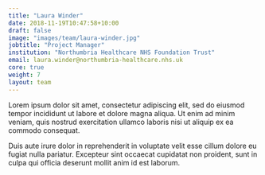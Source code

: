 ```yaml
---
title: "Laura Winder"
date: 2018-11-19T10:47:58+10:00
draft: false
image: "images/team/laura-winder.jpg"
jobtitle: "Project Manager"
institution: "Northumbria Healthcare NHS Foundation Trust"
email: laura.winder@northumbria-healthcare.nhs.uk
core: true
weight: 7
layout: team
---
```


Lorem ipsum dolor sit amet, consectetur adipiscing elit, sed do eiusmod tempor incididunt ut labore et dolore magna aliqua. Ut enim ad minim veniam, quis nostrud exercitation ullamco laboris nisi ut aliquip ex ea commodo consequat.

Duis aute irure dolor in reprehenderit in voluptate velit esse cillum dolore eu fugiat nulla pariatur. Excepteur sint occaecat cupidatat non proident, sunt in culpa qui officia deserunt mollit anim id est laborum.
